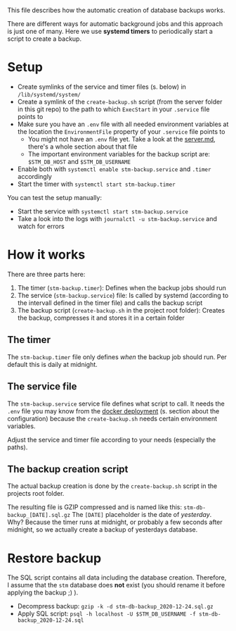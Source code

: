 This file describes how the automatic creation of database backups works.

There are different ways for automatic background jobs and this approach is just one of many.
Here we use **systemd timers** to periodically start a script to create a backup.

# Setup

* Create symlinks of the service and timer files (s. below) in `/lib/systemd/system/`
* Create a symlink of the `create-backup.sh` script (from the server folder in this git repo) to the path to which `ExecStart` in your `.service` file points to
* Make sure you have an `.env` file with all needed environment variables at the location the `EnvironmentFile` property of your `.service` file points to
  * You might not have an `.env` file yet. Take a look at the [server.md](./server.md), there's a whole section about that file
  * The important environment variables for the backup script are: `$STM_DB_HOST` and `$STM_DB_USERNAME`
* Enable both with `systemctl enable stm-backup.service` and `.timer` accordingly
* Start the timer with `systemctl start stm-backup.timer`

You can test the setup manually:

* Start the service with `systemctl start stm-backup.service`
* Take a look into the logs with `journalctl -u stm-backup.service` and watch for errors

# How it works

There are three parts here:

1. The timer (`stm-backup.timer`): Defines when the backup jobs should run
3. The service (`stm-backup.service`) file: Is called by systemd (according to the intervall defined in the timer file) and calls the backup script
2. The backup script (`create-backup.sh` in the project root folder): Creates the backup, compresses it and stores it in a certain folder

## The timer
The `stm-backup.timer` file only defines *when* the backup job should run.
Per default this is daily at midnight.

## The service file
The `stm-backup.service` service file defines what script to call.
It needs the `.env` file you may know from the [docker deployment](server.md) (s. section about the configuration) because the `create-backup.sh` needs certain environment variables.

Adjust the service and timer file according to your needs (especially the paths).

## The backup creation script
The actual backup creation is done by the `create-backup.sh` script in the projects root folder.

The resulting file is GZIP compressed and is named like this: `stm-db-backup_[DATE].sql.gz`
The `[DATE]` placeholder is the date of *yesterday*.
Why? Because the timer runs at midnight, or probably a few seconds after midnight, so we actually create a backup of yesterdays database.

# Restore backup

The SQL script contains all data including the database creation.
Therefore, I assume that the `stm` database does **not** exist (you should rename it before applying the backup ;) ).

* Decompress backup: `gzip -k -d stm-db-backup_2020-12-24.sql.gz`
* Apply SQL script: `psql -h localhost -U $STM_DB_USERNAME -f stm-db-backup_2020-12-24.sql`
